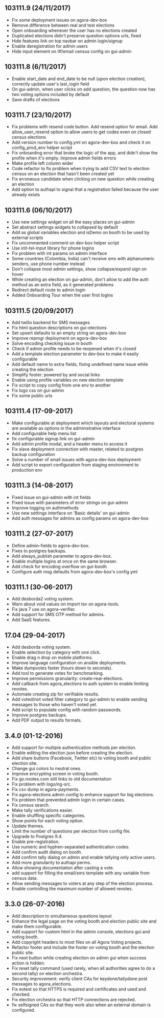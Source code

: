 ## 103111.9 (24/11/2017)

* Fix some deployment issues on agora-dev-box
* Remove difference between real and test elections
* Open onboarding whenever the user has no elections created
* Duplicated elections didn't preserve question options urls, fixed
* Hide features link on top navbar on admin login/signup
* Enable deregistration for admin users
* Hide input element on tlf/email census config on gui-admin

## 103111.8 (6/11/2017)

* Enable start_date and end_date to be null (upon election creation), correctly update user's last_login field
* On gui-admin, when user clicks on add question, the question now has two voting options included by default
* Save drafts of elections

## 103111.7 (23/10/2017)

* Fix problems with resend code button. Add resend option for email. Add allow_user_resend option to allow users to get codes even on closed census elections
* Add version number to config.yml on agora-dev-box and check it on config_prod_env helper script
* Fix onboarding error that broke the logic of the app, and didn't show the profile when it's empty. Improve admin fields errors
* Make profile left column wider
* Code refactor to fix problem when trying to add CSV text to election census on an election that hasn't been created yet
* Fix erroneous candidate when clicking on new question while creating an election
* Add option to authapi to signal that a registration failed because the user already exists

## 103111.6 (06/10/2017)

* Use new settings widget on all the easy places on gui-admin
* Set abstract settings widgets to collapsed by default
* Add as global variables election and isDemo on booth to be used by external scripts
* Fix uncommented comment on dev-box helper script
* Use intl-tel-input library for phone logins
* Fix problem with int params on admin interface
* Some countries (Colombia, India) can't receive sms with alphanumeric senders, use phone number instead
* Don't collapse most admin settings, show collapse/expand sign on hover
* While creating an election on gui-admin, don't allow to add the auth method as an extra field, as it generated problems
* Redirect default route to admin login
* Added Onboarding Tour when the user first logins

## 103111.5 (20/09/2017)

* Add twilio backend for SMS messages
* Fix html question descriptions on gui-elections
* Set upsert defaults to an empty string on agora-dev-box
* Improve repmgr deployment on agora-dev-box
* Solve encoding checking issue in booth
* Check if admin profile needs to be reopened when it's closed
* Add a template election parameter to dev-box to make it easily configurable
* Add default name to extra fields, fixing undefined name issue while creating the election
* Simplify footer: powered by and social links
* Enable using profile variables on new election template
* Fix script to copy config from one env to another
* Fix logo css on gui-admin
* Fix some public urls

## 103111.4 (17-09-2017)

* Make configurable at deployment which layouts and electoral systems are available as options in the administrative interface
* Add configurable help menu list
* fix configurable signup link on gui-admin
* Add admin profile modal, and a header menu to access it
* Fix slave deployment connection with master, related to postgres backup configuration
* Solve a number of small issues with agora-dev-box deployment
* Add script to  export configuration from staging environment to production env

## 103111.3 (14-08-2017)

- Fixed issue on gui-admin with int fields
- Fixed issue with parameters of error strings on gui-admin
- Improve logging on authmethods
- Use new settings interface on 'Basic details' on gui-admin
- Add auth messages for admins as config params on agora-dev-box

## 103111.2 (27-07-2017)

- Define admin-fields to agora-dev-box.
- Fixes to postgres backups.
- Add always_publish parameter to agora-dev-box.
- Enable multiple logins at once on the same browser.
- Add check for encoding overflow on gui-booth
- Configure auth msg defaults from agora-dev-box's config.yml

## 103111.1 (30-06-2017)

- Add desborda2 voting system.
- Warn about void values on import tsv on agora-tools.
- Fix java 7 use on agora-verifier.
- Add support for SMS OTP method for admins.
- Add SaaS features.

## 17.04 (29-04-2017)

- Add desborda voting system.
- Enable selection by category with one click.
- Enable drag n drop on mobile platforms.
- Improve language configuration on ansible deployments.
- Make dumpvotes faster (hours down to seconds).
- Add tool to generate votes for benchmarking.
- Improve permissions granularity: create-real-elections.
- Add callback from agora_elections to auth system to enable limiting revotes.
- Automate creating zip for verifiable results.
- Add voted/not voted filter category to gui-admin to enable sending messages to those who haven't voted yet.
- Add script to populate config with random passwords.
- Improve postgres backups.
- Add PDF output to results formats.

## 3.4.0 (01-12-2016)
- Add support for multiple authentication methods per election.
- Enable editing the election json before creating the election.
- Add share buttons (Facebook, Twitter etc) to voting booth and public election site.
- Change gui colors to neutral ones.
- Improve encrypting screen in voting booth.
- Fix go.nvotes.com still links to old documentation
- Fix problem with logo/ng-src.
- Fix csv dump in agora-payments.
- Fix agora-elections admin config to enhance support for big elections.
- Fix problem that prevented admin login in certain cases.
- Fix census search.
- Make tally verifications easier.
- Enable shuffling specific categories.
- Show points for each voting option.
- Update themes.
- Limit the number of questions per election from config file.
- Upgrade to Postgres 9.4.
- Enable pre-registration.
- Use numeric and hyphen-separated authentication codes.
- Add confirm audit dialog on booth.
- Add confirm tally dialog on admin and enable tallying only active users.
- Add more granularity to authapi perms.
- Allow showing documentation after casting a vote.
- add support for filling the email/sms template with any variable from census data.
- Allow sending messages to voters at any step of the election process.
- Enable controlling the maximum number of allowed revotes.

## 3.3.0 (26-07-2016)

- Add description to simultaneous questions layout
- Enhance the legal page on the voting booth and election public site  and make them configurable.
- Add support for custom html in the admin console, elections gui and voting booth.
- Add copyright headers to most files on all Agora Voting projects.
- Refactor footer and include the footer on voting booth and the election public site.
- Fix next button while creating election on admin gui when success action is hidden.
- Fix reset tally command (used rarely, when all authorities agree to do a second tally) on election orchestra.
- Security improvement: verify client CAs for keydone/tallydone post messages to agora_elections.
- Fix eotest so that HTTPS is required and certificates and used and checked.
- Fix election orchestra so that HTTP connections are rejected.
- fix selfsigned CAs so that they work also when an external domain is configured.
